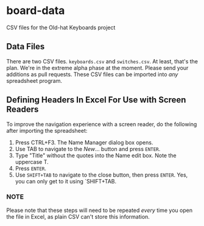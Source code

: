 # board-data
CSV files for the Old-hat Keyboards project

## Data Files

There are two CSV files. `keyboards.csv` and `switches.csv`. At least, that's the plan. We're in the extreme alpha phase at the moment. Please send your additions as pull requests. These CSV files can be imported into *any* spreadsheet program.

## Defining Headers In Excel For Use with Screen Readers

To improve the navigation experience with a screen reader, do the following after importing the spreadsheet:

1. Press CTRL+F3. The Name Manager dialog box opens.
2. Use TAB to navigate to the *New*... button and press `ENTER`.
3. Type "Title" without the quotes into the Name edit box. Note the uppercase T.
4. Press `ENTER`.
5. Use `SHIFT+TAB` to navigate to the close button, then press `ENTER`. Yes, you can only get to it using `SHIFT+TAB.

### NOTE

Please note that these steps will need to be repeated _every_ time you open the file in Excel, as plain CSV can't store this information.
